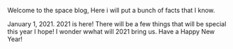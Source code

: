 Welcome to the space blog, Here i will put a bunch of facts that I know.

January 1, 2021. 2021 is here! There will be a few things that will be special this year I hope!
I wonder wwhat will 2021 bring us. Have a Happy New Year!
